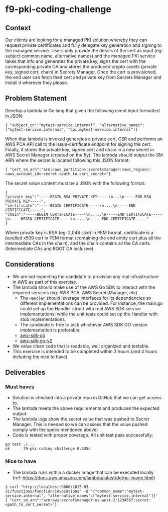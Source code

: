# f9-pki-coding-challenge

## Context

Our clients are looking for a managed PKI solution whereby they can request private certificates and fully delegate key 
generation and signing to the managed service. Users only provide the details of the cert as input (eg: subject common name, alternative names) 
and the managed PKI service takes that info and generates the private key, signs the cert with the corresponding private CA and stores 
the produced crypto assets (private key, signed cert, chain) in Secrets Manager. Once the cert is provisioned, the end user can 
fetch their cert and private key from Secrets Manager and install it wherever they please.

## Problem Statement

Develop a lambda in Go lang that given the following event input formatted in JSON:

````
{ "subject_cn":"mytest-service.internal", "alternative_names":["mytest-service.internal", "api.mytest-service.internal"]}
````

When that lambda is invoked generates a private cert, CSR and performs an AWS PCA API call to the issue-certificate endpoint 
for signing the cert. Finally, it stores the private key, signed cert and chain in a new secret in AWS Secret Manager (created on the fly). 
The lambda should output the SM ARN where the secret is located following this JSON format:

````
{ "cert_sm_arn":"arn:<aws_partition>:secretsmanager:<aws_region>:<aws_account_id>:secret:<path_to_cert_secret>"}
````

The secret value content must be a JSON with the following format:

````
{
"private_key":"-----BEGIN RSA PRIVATE KEY-----\n...\n-----END RSA PRIVATE KEY-----",
"certificate":"-----BEGIN CERTIFICATE-----\n....\n-----END CERTIFICATE-----",
"chain":"-----BEGIN CERTIFICATE-----\n.....\n-----END CERTIFICATE-----\n-----BEGIN CERTIFICATE-----\n.....\n-----END CERTIFICATE-----"
}
````

Where private key is RSA (eg: 2,048 size) in PEM format, certificate is a bundled x509 cert in PEM format (containing the 
end entity cert plus all the intermediate CAs in the chain), and the chain contains all the CA certs (Intermediate CAs and 
ROOT CA inclusive).

## Considerations

- We are not expecting the candidate to provision any real infrastructure in AWS as part of this exercise.
- The lambda should make use of the AWS Go SDK to interact with the required services (eg: AWS PCA, AWS SecretsManager, etc)
  - The `Handler` should leverage interfaces for its dependencies so different implementations can be provided. For instance, 
the main.go could set up the Handler struct with real AWS SDK service implementations; while the unit tests could set up the 
Handler with stub implementations.
  - The candidate is free to pick whichever AWS SDK GO version implementation is preferable:
  -  [aws-sdk-go](https://github.com/aws/aws-sdk-go)
  -  [aws-sdk-go-v2](https://github.com/aws/aws-sdk-go-v2)
- We value clean code that is readable, well organized and testable.
- This exercise is intended to be completed within 3 hours (and 4 hours including the nice to have).

## Deliverables

### Must haves

- Solution is checked into a private repo in GitHub that we can get access to.
- The lambda meets the above requirements and produces the expected output.
- The lambda logs show the secret value that was pushed to Secret Manager. This is needed so we can assess that the value pushed comply with the specs mentioned above)
- Code is tested with proper coverage. All unit test pass  successfully:

````
go test ./...
ok      f9-pki-coding-challenge 0.345s
````

### Nice to have

- The lambda runs within a docker image that can be executed locally (ref: https://docs.aws.amazon.com/lambda/latest/dg/go-image.html)

````
$ curl "http://localhost:9000/2015-03-31/functions/function/invocations" -d '{"common_name":"mytest-service.internal", "alternative_names":["mytest-service.internal"]}'
{ "cert_sm_arn":"arn:aws:secretsmanager:us-west-2:1234567:secret:<path_to_cert_secret>"}
````

